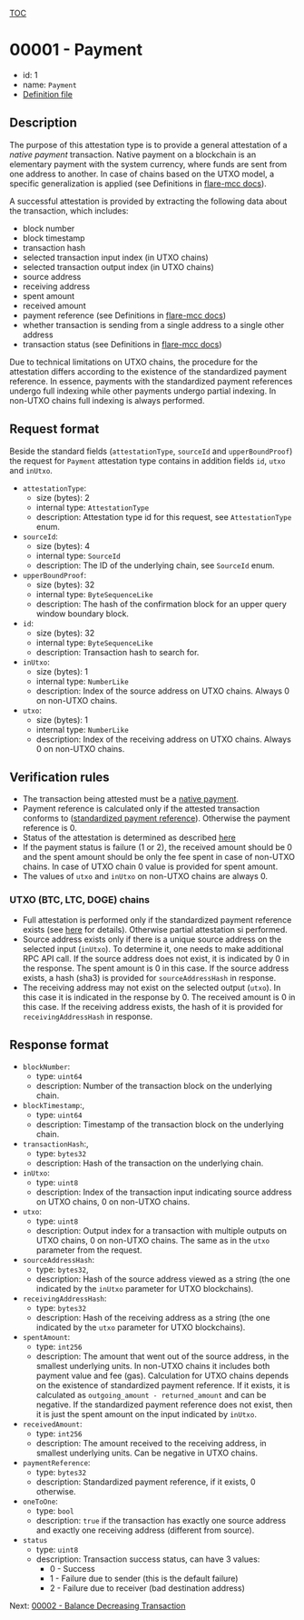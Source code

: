 [TOC](../README.md)

# 00001 - Payment

- id: 1
- name: `Payment`  
- [Definition file](../../lib/verification/attestation-types/t-00001-payment.ts)
## Description

The purpose of this attestation type is to provide a general attestation of a _native payment_  transaction. Native payment on a blockchain is an elementary payment with the system currency, where funds are sent from one address to another. In case of chains based on the UTXO model, a specific generalization is applied (see Definitions in [flare-mcc docs](https://gitlab.com/flarenetwork/mcc/-/tree/master/docs)).

A successful attestation is provided by extracting the following data about the transaction, which includes:
- block number
- block timestamp
- transaction hash
- selected transaction input index (in UTXO chains)
- selected transaction output index (in UTXO chains)
- source address
- receiving address
- spent amount
- received amount
- payment reference  (see Definitions in [flare-mcc docs](https://gitlab.com/flarenetwork/mcc/-/tree/master/docs))
- whether transaction is sending from a single address to a single other address
- transaction status (see Definitions in [flare-mcc docs](https://gitlab.com/flarenetwork/mcc/-/tree/master/docs))

Due to technical limitations on UTXO chains, the procedure for the attestation differs according to the existence of the standardized payment reference. In essence, payments with the standardized payment references undergo full indexing while other payments undergo partial indexing. In non-UTXO chains full indexing is always performed. 
## Request format

Beside the standard fields (`attestationType`, `sourceId` and `upperBoundProof`) the request for `Payment` attestation type contains in addition fields `id`, `utxo` and `inUtxo`.

- `attestationType`:
  - size (bytes): 2
  - internal type: `AttestationType`  
  - description: Attestation type id for this request, see `AttestationType` enum.
- `sourceId`:
  - size (bytes): 4
  - internal type: `SourceId`
  - description: The ID of the underlying chain, see `SourceId` enum.
- `upperBoundProof`:
  - size (bytes): 32
  - internal type: `ByteSequenceLike`
  - description: The hash of the confirmation block for an upper query window boundary block.
- `id`:
  - size (bytes): 32
  - internal type: `ByteSequenceLike`
  - description: Transaction hash to search for.
- `inUtxo`:
  - size (bytes): 1
  - internal type: `NumberLike`
  - description: Index of the source address on UTXO chains. Always 0 on non-UTXO chains.
- `utxo`:
  - size (bytes): 1
  - internal type: `NumberLike`
  - description: Index of the receiving address on UTXO chains. Always 0 on non-UTXO chains.

## Verification rules

- The transaction being attested must be a [native payment](../definitions/native-payment.md). 
- Payment reference is calculated only if the attested transaction conforms to ([standardized payment reference](../definitions/payment-reference.md)). Otherwise the payment reference is 0.
- Status of the attestation is determined as described [here](../definitions/transaction-status.md)
- If the payment status is failure (1 or 2), the received amount should be 0 and the spent amount should be only the fee spent in case of non-UTXO chains. In case of UTXO chain 0 value is provided for spent amount.
- The values of `utxo` and `inUtxo` on non-UTXO chains are always 0.
### UTXO (BTC, LTC, DOGE) chains

- Full attestation is performed only if the standardized payment reference exists (see [here](../definitions/account-based-vs-utxo-chains.md) for details). Otherwise partial attestation si performed. 
- Source address exists only if there is a unique source address on the selected input (`inUtxo`). To determine it, one needs to make additional RPC API call. If the source address does not exist, it is indicated by 0 in the response. The spent amount is 0 in this case. If the source address exists, a hash (sha3) is provided for `sourceAddressHash` in response.
- The receiving address may not exist on the selected output (`utxo`). In this case it is indicated in the response by 0. 
The received amount is 0 in this case. If the receiving address exists, the hash of it is provided for `receivingAddressHash` in response.

## Response format

- `blockNumber`:
  - type: `uint64`
  - description: Number of the transaction block on the underlying chain.
- `blockTimestamp`:,
  - type: `uint64`
  - description: Timestamp of the transaction block on the underlying chain.
- `transactionHash`:,
  - type: `bytes32`
  - description: Hash of the transaction on the underlying chain.
- `inUtxo`:
  - type: `uint8`
  - description: Index of the transaction input indicating source address on UTXO chains, 0 on non-UTXO chains.
- `utxo`:
  - type: `uint8`
  - description: Output index for a transaction with multiple outputs on UTXO chains, 0 on non-UTXO chains. The same as in the `utxo` parameter from the request.
- `sourceAddressHash`:
  - type: `bytes32`,
  - description: Hash of the source address viewed as a string (the one indicated by the `inUtxo` parameter for UTXO blockchains).
- `receivingAddressHash`:
  - type: `bytes32`
  - description: Hash of the receiving address as a string (the one indicated by the `utxo` parameter for UTXO blockchains).
- `spentAmount`:
  - type: `int256`
  - description: The amount that went out of the source address, in the smallest underlying units. In non-UTXO chains it includes both payment value and fee (gas). Calculation for UTXO chains depends on the existence of standardized payment reference. If it exists, it is calculated as `outgoing_amount - returned_amount` and can be negative. If the standardized payment reference does not exist, then it is just the spent amount on the input indicated by `inUtxo`.
- `receivedAmount`:
  - type: `int256`
  - description: The amount received to the receiving address, in smallest underlying units. Can be negative in UTXO chains.
- `paymentReference`: 
  - type: `bytes32`
  - description: Standardized payment reference, if it exists, 0 otherwise.
- `oneToOne`:
  - type: `bool`
  - description: `true` if the transaction has exactly one source address and 
exactly one receiving address (different from source).
- `status`
  - type: `uint8`
  - description: Transaction success status, can have 3 values:
    - 0 - Success
    - 1 - Failure due to sender (this is the default failure)
    - 2 - Failure due to receiver (bad destination address)

Next: [00002 - Balance Decreasing Transaction](./00002-balance-decreasing-transaction.md)
